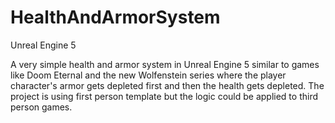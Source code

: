 # HealthAndArmorSystem
 Unreal Engine 5

A very simple health and armor system in Unreal Engine 5 similar to games like Doom Eternal and the new Wolfenstein series where the player character's armor gets depleted first and then the health gets depleted. The project is using first person template but the logic could be applied to third person games.

